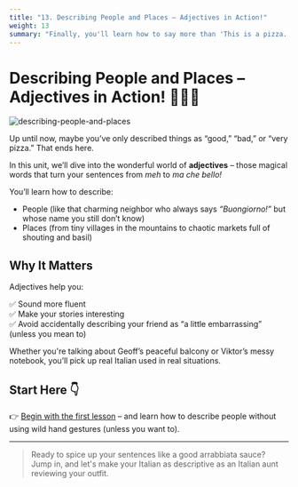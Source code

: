```yaml
---
title: "13. Describing People and Places – Adjectives in Action!"
weight: 13
summary: "Finally, you'll learn how to say more than 'This is a pizza.' Let's describe people, places, and even the neighbors who never stop talking."
---
```


# Describing People and Places – Adjectives in Action! 🧍‍♂️🏡

![describing-people-and-places](/images/intermediate/describing-people-and-places/describing-people-and-places.webp/)

Up until now, maybe you’ve only described things as “good,” “bad,” or “very pizza.” That ends here.

In this unit, we’ll dive into the wonderful world of **adjectives** – those magical words that turn your sentences from *meh* to *ma che bello!*

You’ll learn how to describe:

- People (like that charming neighbor who always says *“Buongiorno!”* but whose name you still don’t know)
- Places (from tiny villages in the mountains to chaotic markets full of shouting and basil)

## Why It Matters

Adjectives help you:

✅ Sound more fluent  
✅ Make your stories interesting  
✅ Avoid accidentally describing your friend as “a little embarrassing” (unless you mean to)

Whether you're talking about Geoff’s peaceful balcony or Viktor’s messy notebook, you’ll pick up real Italian used in real situations.

## Start Here 👇

👉 [Begin with the first lesson](./lesson13.1) – and learn how to describe people without using wild hand gestures (unless you want to).

---

> Ready to spice up your sentences like a good arrabbiata sauce?  
Jump in, and let's make your Italian as descriptive as an Italian aunt reviewing your outfit.
